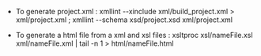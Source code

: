  - To generate project.xml : xmllint --xinclude xml/build_project.xml > xml/project.xml ; xmllint --schema xsd/project.xsd xml/project.xml

 - To generate a html file from a xml and xsl files : xsltproc xsl/nameFile.xsl xml/nameFile.xml | tail -n 1 > html/nameFile.html
